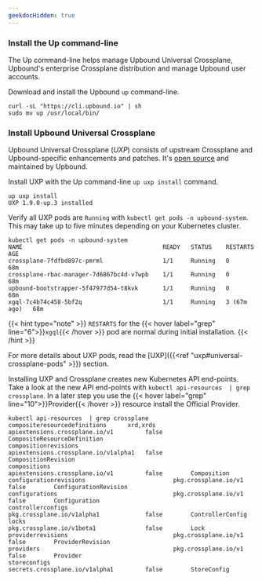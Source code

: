 ```yaml
---
geekdocHidden: true
---
```

### Install the Up command-line
The Up command-line helps manage Upbound Universal Crossplane, Upbound's enterprise Crossplane distribution and manage Upbound user accounts. 

Download and install the Upbound `up` command-line.

```shell {copy-lines="all"}
curl -sL "https://cli.upbound.io" | sh
sudo mv up /usr/local/bin/
```

### Install Upbound Universal Crossplane
Upbound Universal Crossplane (_UXP_) consists of upstream Crossplane and Upbound-specific enhancements and patches. It's [open source](https://github.com/upbound/universal-crossplane) and maintained by Upbound. 

Install UXP with the Up command-line `up uxp install` command.

```shell
up uxp install
UXP 1.9.0-up.3 installed
```

Verify all UXP pods are `Running` with `kubectl get pods -n upbound-system`. This may take up to five minutes depending on your Kubernetes cluster.

```shell {label="pods"}
kubectl get pods -n upbound-system
NAME                                        READY   STATUS    RESTARTS      AGE
crossplane-7fdfbd897c-pmrml                 1/1     Running   0             68m
crossplane-rbac-manager-7d6867bc4d-v7wpb    1/1     Running   0             68m
upbound-bootstrapper-5f47977d54-t8kvk       1/1     Running   0             68m
xgql-7c4b74c458-5bf2q                       1/1     Running   3 (67m ago)   68m
```

{{< hint type="note" >}}
`RESTARTS` for the {{< hover label="grep" line="6">}}`xgql`{{< /hover >}} pod are normal during initial installation. 
{{< /hint >}}

For more details about UXP pods, read the [UXP]({{<ref "uxp#universal-crossplane-pods" >}}) section.


Installing UXP and Crossplane creates new Kubernetes API end-points. Take a look at the new API end-points with `kubectl api-resources  | grep crossplane`. In a later step you use the {{< hover label="grep" line="10">}}Provider{{< /hover >}} resource install the Official Provider.

```shell  {label="grep"}
kubectl api-resources  | grep crossplane
compositeresourcedefinitions      xrd,xrds     apiextensions.crossplane.io/v1         false        CompositeResourceDefinition
compositionrevisions                           apiextensions.crossplane.io/v1alpha1   false        CompositionRevision
compositions                                   apiextensions.crossplane.io/v1         false        Composition
configurationrevisions                         pkg.crossplane.io/v1                   false        ConfigurationRevision
configurations                                 pkg.crossplane.io/v1                   false        Configuration
controllerconfigs                              pkg.crossplane.io/v1alpha1             false        ControllerConfig
locks                                          pkg.crossplane.io/v1beta1              false        Lock
providerrevisions                              pkg.crossplane.io/v1                   false        ProviderRevision
providers                                      pkg.crossplane.io/v1                   false        Provider
storeconfigs                                   secrets.crossplane.io/v1alpha1         false        StoreConfig
```